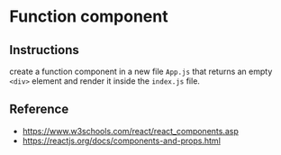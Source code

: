 # Function component

## Instructions
create a function component in a new file `App.js` that returns an empty `<div>` element and render it inside the `index.js` file.

## Reference
- https://www.w3schools.com/react/react_components.asp
- https://reactjs.org/docs/components-and-props.html